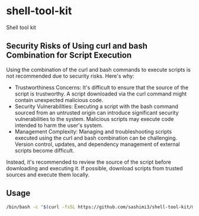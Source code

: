 # shell-tool-kit

Shell tool kit

## Security Risks of Using curl and bash Combination for Script Execution

Using the combination of the curl and bash commands to execute scripts is not recommended due to security risks. Here's why:

- Trustworthiness Concerns: It's difficult to ensure that the source of the script is trustworthy. A script downloaded via the curl command might contain unexpected malicious code.
- Security Vulnerabilities: Executing a script with the bash command sourced from an untrusted origin can introduce significant security vulnerabilities to the system. Malicious scripts may execute code intended to harm the user's system.
- Management Complexity: Managing and troubleshooting scripts executed using the curl and bash combination can be challenging. Version control, updates, and dependency management of external scripts become difficult.

Instead, it's recommended to review the source of the script before downloading and executing it. If possible, download scripts from trusted sources and execute them locally.

## Usage

```bash
/bin/bash -c "$(curl -fsSL https://github.com/sashimi3/shell-tool-kit/main/init_wsl_python.sh)"
```
